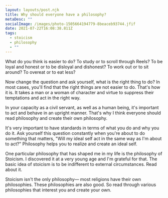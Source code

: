 ```yaml
---
layout: layouts/post.njk
title: Why should everyone have a philosophy?
metaDesc: ""
socialImage: /images/photo-1505664194779-8beaceb93744.jfif
date: 2021-07-22T16:08:38.811Z
tags:
  - stoicism
  - philosophy
  - ""
---
```

What do you think is easier to do? To study or to scroll through Reels? To be loyal and honest or to be disloyal and dishonest? To work out or to sit around? To overeat or to eat less?

Now change the question and ask yourself, what is the right thing to do? In most cases, you'll find that the right things are not easier to do. That's how it is. It takes a man or a woman of character and virtue to suppress their temptations and act in the right way.

In your capacity as a civil servant, as well as a human being, it's important to act and behave in an upright manner. That's why I think everyone should read philosophy and create their own philosophy.

It's very important to have standards in terms of what you do and why you do it. Ask yourself this question constantly when you're about to do something that matters, "Will my ideal self act in the same way as I'm about to act?" Philosophy helps you to realize and create an ideal self.

One particular philosophy that has shaped me in my life is the philosophy of Stoicism. I discovered it at a very young age and I'm grateful for that. The basic idea of stoicism is to be indifferent to external circumstances. Read about it.

Stoicism isn't the only philosophy— most religions have their own philosophies. These philosophies are also good. So read through various philosophies that interest you and create your own.